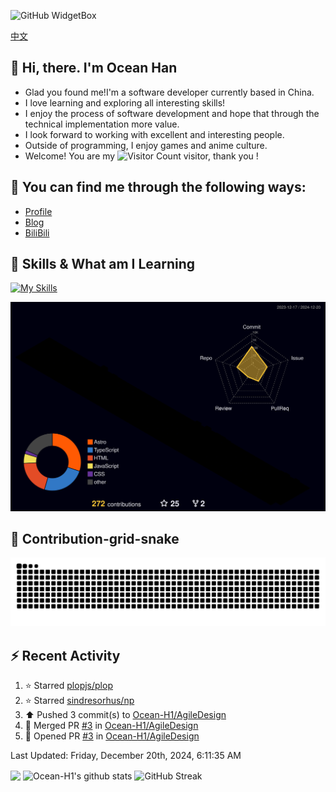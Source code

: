 ![GitHub WidgetBox](https://github-widgetbox.vercel.app/api/profile?username=Ocean-H1&data=followers,repositories,stars,commits)

[中文](/README_ZH.md)
## 👋 Hi, there. I'm Ocean Han
- Glad you found me!I'm a software developer currently based in China. 
- I love learning and exploring all interesting skills!
- I enjoy the process of software development and hope that through the technical implementation more value.
- I look forward to working with excellent and interesting people.
- Outside of programming, I enjoy games and anime culture.
- Welcome! You are my ![Visitor Count](https://profile-counter.glitch.me/Ocean_H1/count.svg) visitor, thank you !

## 🎉 You can find me through the following ways:

- [Profile](https://oceanh.top)
- [Blog](https://blog.oceanh.top/)
- [BiliBili](https://space.bilibili.com/382688944/favlist)

## 🚀 Skills & What am I Learning

[![My Skills](https://skillicons.dev/icons?i=html,css,vite,vue,react,electron,webpack,nodejs,js,ts,stackoverflow,mysql,redis)](https://github.com/Ocean-H1)

![rainbow gif](https://raw.githubusercontent.com/Ocean-H1/Ocean-H1/main/profile-3d-contrib/profile-night-rainbow.svg)

## 🐍 Contribution-grid-snake

![snake gif](https://raw.githubusercontent.com/Ocean-H1/Ocean-H1/output/github-contribution-grid-snake.svg)

## ⚡ Recent Activity

<!--RECENT_ACTIVITY:start-->
1. ⭐ Starred [plopjs/plop](https://github.com/plopjs/plop)<br>
2. ⭐ Starred [sindresorhus/np](https://github.com/sindresorhus/np)<br>
3. ⬆️ Pushed 3 commit(s) to [Ocean-H1/AgileDesign](https://github.com/Ocean-H1/AgileDesign)<br>
4. 🎉 Merged PR [#3](https://github.com/Ocean-H1/AgileDesign/pull/3) in [Ocean-H1/AgileDesign](https://github.com/Ocean-H1/AgileDesign)<br>
5. 💪 Opened PR [#3](https://github.com/Ocean-H1/AgileDesign/pull/3) in [Ocean-H1/AgileDesign](https://github.com/Ocean-H1/AgileDesign)<br>
<!--RECENT_ACTIVITY:end-->

<!--RECENT_ACTIVITY:last_update-->
Last Updated: Friday, December 20th, 2024, 6:11:35 AM
<!--RECENT_ACTIVITY:last_update_end-->

<img align="center" src="https://github-readme-stats.vercel.app/api/top-langs/?username=Ocean-H1&layout=compact&theme=react&hide_border=true&card_width=400&card_height=200"/>
<img align="center" src="https://github-readme-stats.vercel.app/api?username=Ocean-H1&show_icons=true&include_all_commits=true&theme=react&hide_border=true&card_width=500&card_height=200" alt="Ocean-H1's github stats"/>
<img align="center" src="https://streak-stats.demolab.com?user=Ocean-H1&theme=react&hide_border=true&date_format=M%20j%5B%2C%20Y%5D&card_width=600&card_height=200" alt="GitHub Streak" />
